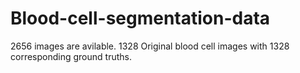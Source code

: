 # Blood-cell-segmentation-data
2656 images are avilable. 1328 Original blood cell images with 1328 corresponding ground truths.
